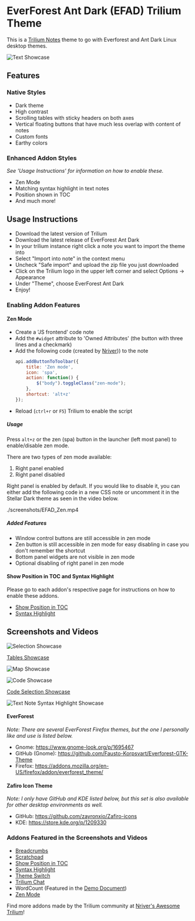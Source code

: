 # EverForest Ant Dark (EFAD) Trilium Theme
This is a [Trilium Notes](https://github.com/zadam/trilium) theme to go with Everforest and Ant Dark Linux desktop themes.

![Text Showcase](/screenshots/EFAD_Main.png)

## Features
### Native Styles
* Dark theme
* High contrast
* Scrolling tables with sticky headers on both axes
* Vertical floating buttons that have much less overlap with content of notes
* Custom fonts
* Earthy colors

### Enhanced Addon Styles
*See 'Usage Instructions' for information on how to enable these.*
* Zen Mode
* Matching syntax highlight in text notes
* Position shown in TOC
* And much more!

## Usage Instructions
* Download the latest version of Trilium
* Download the latest release of EverForest Ant Dark
* In your trilium instance right click a note you want to import the theme into
* Select "Import into note" in the context menu
* Uncheck "Safe import" and upload the zip file you just downloaded
* Click on the Trilium logo in the upper left corner and select Options -> Appearance
* Under "Theme", choose EverForest Ant Dark
* Enjoy!

### Enabling Addon Features
#### Zen Mode
* Create a 'JS frontend' code note
* Add the `#widget` attribute to 'Owned Attributes' (the button with three lines and a checkmark)
* Add the following code (created by [Nriver](https://github.com/Nriver/awesome-trilium/issues/44))) to the note
    ```js
    api.addButtonToToolbar({
        title: 'Zen mode',
        icon: 'spa',
        action: function() {
            $("body").toggleClass("zen-mode");
        },
        shortcut: 'alt+z'
    });
    ```
* Reload (`ctrl+r` or `F5`) Trilium to enable the script

##### Usage
Press `alt+z` or the zen (spa) button in the launcher (left most panel) to enable/disable zen mode.

There are two types of zen mode available:
1. Right panel enabled
2. Right panel disabled

Right panel is enabled by default. If you would like to disable it, you can either add the following code in a new CSS note or uncomment it in the Stellar Dark theme as seen in the video below.

./screenshots/EFAD_Zen.mp4

##### Added Features
* Window control buttons are still accessible in zen mode
* Zen button is still accessible in zen mode for easy disabling in case you don't remember the shortcut
* Bottom panel widgets are not visible in zen mode
* Optional disabling of right panel in zen mode

#### Show Position in TOC and Syntax Highlight
Please go to each addon's respective page for instructions on how to enable these addons.
* [Show Position in TOC](https://github.com/SiriusXT/trilium-show-position-in-toc)
* [Syntax Highlight](https://github.com/antoniotejada/Trilium-SyntaxHighlightWidget)

## Screenshots and Videos
![Selection Showcase](/screenshots/EFAD_Hover.png)

[Tables Showcase](/screenshots/EFAD_Tables.mp4)

![Map Showcase](/screenshots/EFAD_Map.png)

![Code Showcase](/screenshots/EFAD_Code.png)

[Code Selection Showcase](/screenshots/EFAD_Code_Hover.mp4)

![Text Note Syntax Highlight Showcase](/screenshots/EFAD_Highlight.png)

#### EverForest
*Note: There are several EverForest Firefox themes, but the one I personally like and use is listed below.*

* Gnome: https://www.gnome-look.org/p/1695467
* GitHub (Gnome): https://github.com/Fausto-Korpsvart/Everforest-GTK-Theme
* Firefox: https://addons.mozilla.org/en-US/firefox/addon/everforest_theme/

#### Zafiro Icon Theme
*Note: I only have GitHub and KDE listed below, but this set is also available for other desktop environments as well.*

* GitHub: https://github.com/zayronxio/Zafiro-icons
* KDE: https://store.kde.org/p/1209330

### Addons Featured in the Screenshots and Videos
* [Breadcrumbs](https://github.com/rauenzi/Trilium-Breadcrumbs)
* [Scratchpad](https://github.com/zadam/trilium/discussions/1613#discussioncomment-638984)
* [Show Position in TOC](https://github.com/SiriusXT/trilium-show-position-in-toc)
* [Syntax Highlight](https://github.com/antoniotejada/Trilium-SyntaxHighlightWidget)
* [Theme Switch](https://github.com/madodig/trilium-widget-theme-switch)
* [Trilium Chat](https://github.com/soulsands/trilium-chat)
* WordCount (Featured in the [Demo Document](https://github.com/zadam/trilium/wiki/Document#demo-document))
* [Zen Mode](https://github.com/Nriver/awesome-trilium/issues/44)

Find more addons made by the Trilium community at [Nriver's Awesome Trilium](https://github.com/Nriver/awesome-trilium?tab=readme-ov-file#%EF%B8%8F-widgets)!
